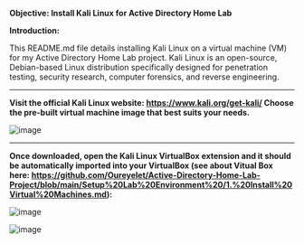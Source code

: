 <b>Objective:  Install Kali Linux for Active Directory Home Lab</b>

<b>Introduction:</b>

<p>This README.md file details installing Kali Linux on a virtual machine (VM) for my Active Directory Home Lab project. Kali Linux is an open-source, Debian-based Linux distribution specifically designed for penetration testing, security research, computer forensics, and reverse engineering.</p>

<hr>

<b>Visit the official Kali Linux website: https://www.kali.org/get-kali/ Choose the pre-built virtual machine image that best suits your needs.</b>

![image](https://github.com/Oureyelet/Active-Directory-Home-Lab-Project/assets/69697624/fb700154-ce69-42d4-a277-c4e475a45d0f)

<hr>

<b>Once downloaded, open the Kali Linux VirtualBox extension and it should be automatically imported into your VirtualBox (see about Vitual Box here: https://github.com/Oureyelet/Active-Directory-Home-Lab-Project/blob/main/Setup%20Lab%20Environment%20/1.%20Install%20Virtual%20Machines.md):</b>

![image](https://github.com/Oureyelet/Active-Directory-Home-Lab-Project/assets/69697624/26767f56-cdd4-425a-84ff-429f3c75a627)

![image](https://github.com/Oureyelet/Active-Directory-Home-Lab-Project/assets/69697624/cbd5bbe6-ea5c-4725-a602-d001965a2f51)
